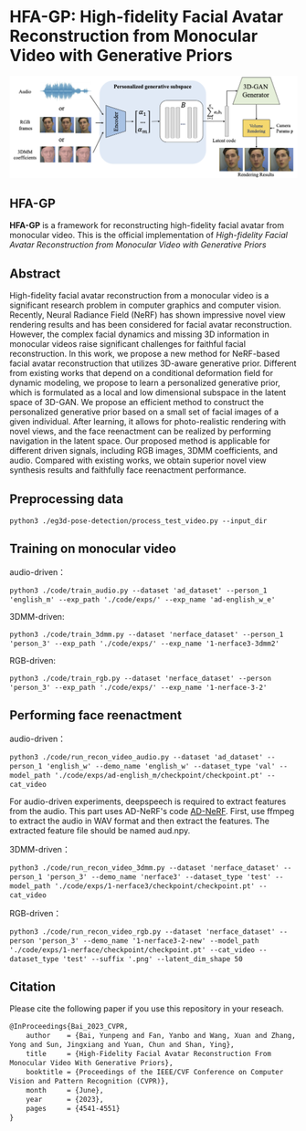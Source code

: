 # HFA-GP: High-fidelity Facial Avatar Reconstruction from Monocular Video with Generative Priors
<p align="center">
<img src=assets/pipeline-2.png />
</p>

## HFA-GP
**HFA-GP** is a framework for reconstructing high-fidelity facial avatar from monocular video.
This is the official implementation of *High-fidelity Facial Avatar Reconstruction from Monocular Video with Generative Priors*

## Abstract
High-fidelity facial avatar reconstruction from a monocular video is a significant research problem in computer graphics and computer vision. Recently, Neural Radiance Field (NeRF) has shown impressive novel view rendering results and has been considered for facial avatar reconstruction. However, the complex facial dynamics and missing 3D information in monocular videos raise significant challenges for faithful facial reconstruction. In this work, we propose a new method for NeRF-based facial avatar reconstruction that utilizes 3D-aware generative prior. Different from existing works that depend on a conditional deformation field for dynamic modeling, we propose to learn a personalized generative prior, which is formulated as a local and low dimensional subspace in the latent space of 3D-GAN. We propose an efficient method to construct the personalized generative prior based on a small set of facial images of a given individual. After learning, it allows for photo-realistic rendering with novel views, and the face reenactment can be realized by performing navigation in the latent space. Our proposed method is applicable for different driven signals, including RGB images, 3DMM coefficients, and audio. Compared with existing works, we obtain superior novel view synthesis results and faithfully face reenactment performance. 

## Preprocessing data

```
python3 ./eg3d-pose-detection/process_test_video.py --input_dir
```


## Training on monocular video
audio-driven：
```
python3 ./code/train_audio.py --dataset 'ad_dataset' --person_1 'english_m' --exp_path './code/exps/' --exp_name 'ad-english_w_e'
```

3DMM-driven:
```
python3 ./code/train_3dmm.py --dataset 'nerface_dataset' --person_1 'person_3' --exp_path './code/exps/' --exp_name '1-nerface3-3dmm2'
```

RGB-driven:
```
python3 ./code/train_rgb.py --dataset 'nerface_dataset' --person 'person_3' --exp_path './code/exps/' --exp_name '1-nerface-3-2' 
```

## Performing face reenactment
audio-driven：
```
python3 ./code/run_recon_video_audio.py --dataset 'ad_dataset' --person_1 'english_w' --demo_name 'english_w' --dataset_type 'val' --model_path './code/exps/ad-english_m/checkpoint/checkpoint.pt' --cat_video
```
For audio-driven experiments, deepspeech is required to extract features from the audio. This part uses AD-NeRF's code [AD-NeRF](https://github.com/YudongGuo/AD-NeRF). First, use ffmpeg to extract the audio in WAV format and then extract the features. The extracted feature file should be named aud.npy.

3DMM-driven：
```
python3 ./code/run_recon_video_3dmm.py --dataset 'nerface_dataset' --person_1 'person_3' --demo_name 'nerface3' --dataset_type 'test' --model_path './code/exps/1-nerface3/checkpoint/checkpoint.pt' --cat_video
```

RGB-driven：
```
python3 ./code/run_recon_video_rgb.py --dataset 'nerface_dataset' --person 'person_3' --demo_name '1-nerface3-2-new' --model_path './code/exps/1-nerface/checkpoint/checkpoint.pt' --cat_video --dataset_type 'test' --suffix '.png' --latent_dim_shape 50
```

## Citation ##
Please cite the following paper if you use this repository in your reseach.
```
@InProceedings{Bai_2023_CVPR,
    author    = {Bai, Yunpeng and Fan, Yanbo and Wang, Xuan and Zhang, Yong and Sun, Jingxiang and Yuan, Chun and Shan, Ying},
    title     = {High-Fidelity Facial Avatar Reconstruction From Monocular Video With Generative Priors},
    booktitle = {Proceedings of the IEEE/CVF Conference on Computer Vision and Pattern Recognition (CVPR)},
    month     = {June},
    year      = {2023},
    pages     = {4541-4551}
}
```


